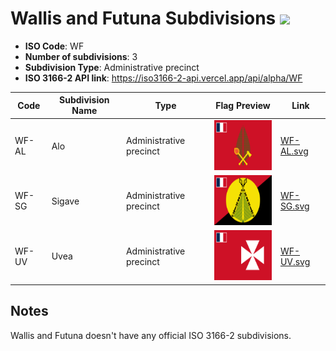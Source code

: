 # Wallis and Futuna Subdivisions ![](https://flagcdn.com/h40/wf.png)

- **ISO Code**: WF
- **Number of subdivisions**: 3
- **Subdivision Type**: Administrative precinct
- **ISO 3166-2 API link**: https://iso3166-2-api.vercel.app/api/alpha/WF

| Code  | Subdivision Name         | Type | Flag Preview | Link |
|-------|--------------------------|--------------| -------------- |----------|
| WF-AL | Alo | Administrative precinct | <img src='https://raw.githubusercontent.com/amckenna41/iso3166-flags/main/iso3166-2-flags/WF/WF-AL.svg' height='80'> | [WF-AL.svg](https://raw.githubusercontent.com/amckenna41/iso3166-flags/main/iso3166-2-flags/WF/WF-AL.svg) |
| WF-SG | Sigave | Administrative precinct | <img src='https://raw.githubusercontent.com/amckenna41/iso3166-flags/main/iso3166-2-flags/WF/WF-SG.svg' height='80'> | [WF-SG.svg](https://raw.githubusercontent.com/amckenna41/iso3166-flags/main/iso3166-2-flags/WF/WF-SG.svg) |
| WF-UV | Uvea | Administrative precinct | <img src='https://raw.githubusercontent.com/amckenna41/iso3166-flags/main/iso3166-2-flags/WF/WF-UV.svg' height='80'> | [WF-UV.svg](https://raw.githubusercontent.com/amckenna41/iso3166-flags/main/iso3166-2-flags/WF/WF-UV.svg) |


## Notes
Wallis and Futuna doesn't have any official ISO 3166-2 subdivisions.